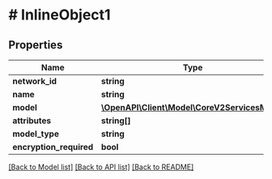 # # InlineObject1

## Properties

Name | Type | Description | Notes
------------ | ------------- | ------------- | -------------
**network_id** | **string** |  | 
**name** | **string** |  | 
**model** | [**\OpenAPI\Client\Model\CoreV2ServicesModel**](CoreV2ServicesModel.md) |  | 
**attributes** | **string[]** |  | 
**model_type** | **string** |  | 
**encryption_required** | **bool** |  | 

[[Back to Model list]](../../README.md#documentation-for-models) [[Back to API list]](../../README.md#documentation-for-api-endpoints) [[Back to README]](../../README.md)



